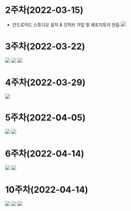 # 2주차(2022-03-15)
- 안드로이드 스튜디오 설치 & 깃허브 가입 및 레포지토리 만듬
<img width="" height="" src="./png/2st.png"></img>

# 3주차(2022-03-22)
<img width="" height="" src="./png/3st2.png"></img>
<img width="" height="" src="./png/3st.png"></img>
<img width="" height="" src="./png/3st1.png"></img>

# 4주차(2022-03-29)
<img width="" height="" src="./png/4th.png"></img>

# 5주차(2022-04-05)
<img width="" height="" src="./png/5st.PNG"></img>
<img width="" height="" src="./png/5st_1.PNG"></img>

# 6주차(2022-04-14)
<img width="" height="" src="./png/6st_Width.png"></img>
<img width="" height="" src="./png/6st_Height.png"></img>

# 10주차(2022-04-14)
<img width="" height="" src="./png/10st_1.png"></img>
<img width="" height="" src="./png/10st_2.png"></img>
<img width="" height="" src="./png/10st_3.png"></img>
